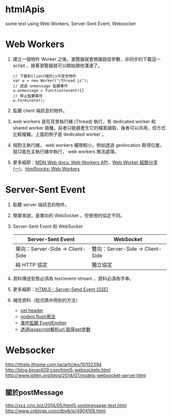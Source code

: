 # htmlApis
some test using Web Workers, Server-Sent Event, Websocker

# Web Workers
1. 建立一個物件 Worker 之後，瀏覽器就會根據路徑參數，非同步的下載這一 script ，接著瀏覽器就可以開始跟他溝通了。

	```
	// 下載到client端的js中宣告物件
	var w = new Worker("/thread.js");
	// 透過 onmessage 監聽事件
	w.onmessage = function(event){}
	// 停止監聽事件
	w.terminate();
	```
	
2. 監聽 client 端訊息的物件。	
2. web workers 是在背景執行緒 (Thread) 執行，有 dedicated worker 和 shared worker 兩種，前者只能被產生它的檔案讀取，後者可以共用，但方式比較複雜。上面的例子是 dedicated worker 。
3. 相對主執行緒， web workers 權限較小，例如透過 geolocation 取得位置，就只能在主執行緒中執行， web workers 無法處理。
2. 更多細節：[MDN Web docs: Web Workers API](https://developer.mozilla.org/zh-TW/docs/Web/API/Web_Workers_API/Using_web_workers)，[Web Worker 經驗分享(一)](http://ithelp.ithome.com.tw/articles/10118851)，[html5rocks: Web Workers](https://www.html5rocks.com/zh/tutorials/workers/basics/)

# Server-Sent Event
1. 監聽 server 端訊息的物件。
2. 簡單來說，是單向的 WebSocket ，但使用的協定不同。
2. Server-Sent Event 和 WebSocket

	| Server-Sent Event | WebSocket |
	|---|---|
	|單向：Server-Side -> Client-Side | 雙向：Server-Side -> Client-Side |
	|純 HTTP 協定| 獨立協定 |
	
2. 資料傳送型態必須為 text/event-stream ，資料必須為字串。
3. 更多細節：[HTML5 - Server-Send Event (SSE)](http://limitedcode.blogspot.tw/2016/12/html5-server-send-event-sse.html)
3. 補充資料（程式碼中用到的方法）
	* [set header](https://developer.mozilla.org/en-US/docs/Web/API/Headers)
	* [nodejs flush用法](https://expressjs.com/en/resources/middleware/compression.html)
	* [事件監聽 EventEmitter](http://www.runoob.com/nodejs/nodejs-event.html)
	* [透過javascript解析url 取得get參數](http://blog.xuite.net/ahdaa/blog1/31825228)

# Websocker
http://ithelp.ithome.com.tw/articles/10102394
http://blog.bingo929.com/html5-websockets.html
http://www.jollen.org/blog/2014/07/nodejs-websocket-server.html

## 關於postMessage
http://xyz.cinc.biz/2014/05/html5-postmessage-text.html
http://www.cnblogs.com/dbylk/p/4904106.html
